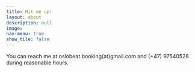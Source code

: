 ```yaml
---
title: Hit me up!
layout: about
description: null
image:
nav-menu: true
show_tile: false
---
```


You can reach me at oslobeat.booking(at)gmail.com and (+47) 97540528 during reasonable hours.
